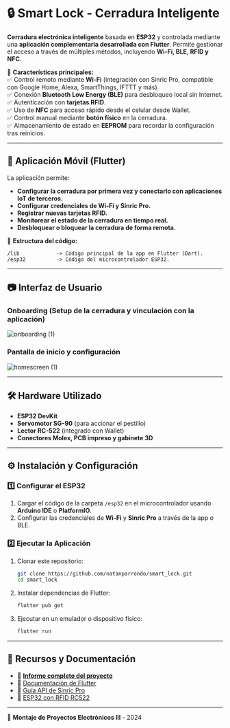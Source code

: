 # 🔒 Smart Lock - Cerradura Inteligente

**Cerradura electrónica inteligente** basada en **ESP32** y controlada mediante una **aplicación complementaria desarrollada con Flutter**. Permite gestionar el acceso a través de múltiples métodos, incluyendo **Wi-Fi, BLE, RFID y NFC**.  

📌 **Características principales:**  
✅ Control remoto mediante **Wi-Fi** (integración con Sinric Pro, compatible con Google Home, Alexa, SmartThings, IFTTT y más).  
✅ Conexión **Bluetooth Low Energy (BLE)** para desbloqueo local sin Internet.  
✅ Autenticación con **tarjetas RFID**.  
✅ Uso de **NFC** para acceso rápido desde el celular desde Wallet.  
✅ Control manual mediante **botón físico** en la cerradura.  
✅ Almacenamiento de estado en **EEPROM** para recordar la configuración tras reinicios.  

---

## 📱 Aplicación Móvil (Flutter)
La aplicación permite:  
- **Configurar la cerradura por primera vez y conectarlo con aplicaciones IoT de terceros.**  
- **Configurar credenciales de Wi-Fi y Sinric Pro.**  
- **Registrar nuevas tarjetas RFID.**  
- **Monitorear el estado de la cerradura en tiempo real.**  
- **Desbloquear o bloquear la cerradura de forma remota.**  

📂 **Estructura del código:**  
```
/lib            -> Código principal de la app en Flutter (Dart).
/esp32          -> Código del microcontrolador ESP32.
```

---

## 📷 Interfaz de Usuario  
### Onboarding (Setup de la cerradura y vinculación con la aplicación)
![onboarding (1)](https://github.com/user-attachments/assets/455385fb-bd65-4b2e-91b6-49eadf2da012)
### Pantalla de inicio y configuración
![homescreen (1)](https://github.com/user-attachments/assets/aaa93421-7c4d-4b82-9220-478639797053)


---

## 🛠️ Hardware Utilizado  
- **ESP32 DevKit**  
- **Servomotor SG-90** (para accionar el pestillo)  
- **Lector RC-522** (integrado con Wallet)  
- **Conectores Molex, PCB impreso y gabinete 3D**  

---

## ⚙️ Instalación y Configuración  

### 1️⃣ Configurar el ESP32  
1. Cargar el código de la carpeta `/esp32` en el microcontrolador usando **Arduino IDE** o **PlatformIO**.  
2. Configurar las credenciales de **Wi-Fi** y **Sinric Pro** a través de la app o BLE.  

### 2️⃣ Ejecutar la Aplicación  
1. Clonar este repositorio:  
   ```bash
   git clone https://github.com/natanparrondo/smart_lock.git
   cd smart_lock
   ```
2. Instalar dependencias de Flutter:  
   ```bash
   flutter pub get
   ```
3. Ejecutar en un emulador o dispositivo físico:  
   ```bash
   flutter run
   ```

---

## 🔗 Recursos y Documentación  
- 📖 [**Informe completo del proyecto**](https://github.com/user-attachments/files/19295468/Informe.Smart.Lock.pdf)
- 📖 [Documentación de Flutter](https://docs.flutter.dev/)  
- 📖 [Guía API de Sinric Pro](https://help.sinric.pro/pages/tutorials/api-guide)  
- 📖 [ESP32 con RFID RC522](https://www.electronicwings.com/esp32/rfid-rc522-interfacing-with-esp32)  

---

📆 **Montaje de Proyectos Electrónicos III** - 2024
